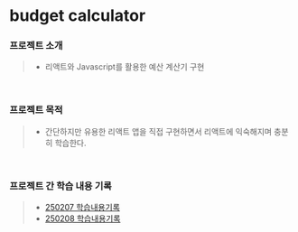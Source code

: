 # budget calculator



### 프로젝트 소개
> - 리액트와 Javascript를 활용한 예산 계산기 구현

<br>

### 프로젝트 목적 
> - 간단하지만 유용한 리액트 앱을 직접 구현하면서 리액트에 익숙해지며 충분히 학습한다.  

<br>

### 프로젝트 간 학습 내용 기록 
> - [250207 학습내용기록](study/250207.md)
> - [250208 학습내용기록](study/250208.md)